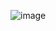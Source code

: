 ![image](https://user-images.githubusercontent.com/37383368/138625959-3b37ca53-62f0-4962-a8ba-82b507f6f519.png)
